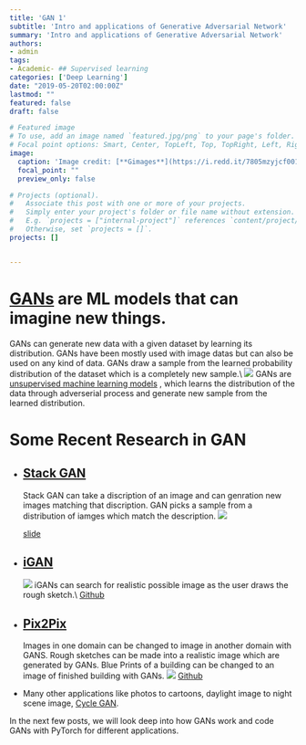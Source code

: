 ```yaml
---
title: 'GAN 1'
subtitle: 'Intro and applications of Generative Adversarial Network'
summary: 'Intro and applications of Generative Adversarial Network'
authors: 
- admin
tags:
- Academic- ## Supervised learning
categories: ['Deep Learning']
date: "2019-05-20T02:00:00Z"
lastmod: ""
featured: false
draft: false

# Featured image
# To use, add an image named `featured.jpg/png` to your page's folder.
# Focal point options: Smart, Center, TopLeft, Top, TopRight, Left, Right, BottomLeft, Bottom, BottomRight
image:
  caption: 'Image credit: [**Gimages**](https://i.redd.it/7805mzyjcf001.jpg)'
  focal_point: ""
  preview_only: false

# Projects (optional).
#   Associate this post with one or more of your projects.
#   Simply enter your project's folder or file name without extension.
#   E.g. `projects = ["internal-project"]` references `content/project/deep-learning/index.md`.
#   Otherwise, set `projects = []`.
projects: []


---
```


# [GANs](https://arxiv.org/pdf/1406.2661.pdf) are ML models that can imagine new things.

GANs can generate new data with a given dataset by learning its distribution. GANs have been mostly used with image datas but can also be used on any kind of data. GANs draw a sample from the learned probability distribution of the dataset which is a completely new sample.\\
![](https://paulvanderlaken.files.wordpress.com/2017/10/1-az5-3wdndyyc2u0aq7rhig.png?w=816)
GANs are [unsupervised machine learning models](https://shangeth.github.io/post/unsupervised-learning/) , which learns the distribution of the data through adverserial process and generate new sample from the learned distribution.

# Some Recent Research in GAN


- ## [Stack GAN](https://arxiv.org/abs/1612.03242)

	Stack GAN can take a discription of an image and can genration new images matching that discription. GAN picks a sample from a distribution of iamges which match the description.
	![](https://media.arxiv-vanity.com/render-output/707623/x1.png)

	[slide](http://www.cs.virginia.edu/~vicente/vislang/slides/stackgan.pdf)

- ## [iGAN](https://arxiv.org/pdf/1609.03552.pdf)
	![](https://bzdww.com/cms_static/v2-9b2c42aaf68de307eb0cd97ae18409a7_b.jpg)
	iGANs can search for realistic possible image as the user draws the rough sketch.\\
	[Github](https://github.com/junyanz/iGAN)


- ## [Pix2Pix](https://arxiv.org/abs/1611.07004)
	Images in one domain can be changed to image in another domain with GANS. Rough sketches can be made into a realistic image which are generated by GANs. Blue Prints of a building can be changed to an image of finished building with GANs.
	![](https://cdn-images-1.medium.com/max/1200/1*irKK9JBM-O23jrh1vfiGTw.png)
	[Github](https://github.com/phillipi/pix2pix)

- Many other applications like photos to cartoons, daylight image to night scene image, [Cycle GAN](https://arxiv.org/abs/1703.10593).



In the next few posts, we will look deep into how GANs work and code GANs with PyTorch for different applications.